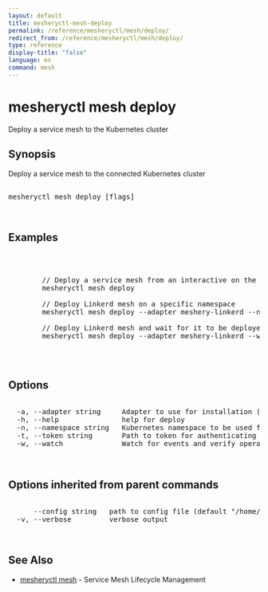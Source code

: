 ```yaml
---
layout: default
title: mesheryctl-mesh-deploy
permalink: /reference/mesheryctl/mesh/deploy/
redirect_from: /reference/mesheryctl/mesh/deploy/
type: reference
display-title: "false"
language: en
command: mesh
---
```


# mesheryctl mesh deploy

Deploy a service mesh to the Kubernetes cluster

## Synopsis

Deploy a service mesh to the connected Kubernetes cluster

<pre class='codeblock-pre'>
<div class='codeblock'>
mesheryctl mesh deploy [flags]

</div>
</pre> 

## Examples

<pre class='codeblock-pre'>
<div class='codeblock'>


		// Deploy a service mesh from an interactive on the default namespace
		mesheryctl mesh deploy

		// Deploy Linkerd mesh on a specific namespace
		mesheryctl mesh deploy --adapter meshery-linkerd --namespace linkerd-ns

		// Deploy Linkerd mesh and wait for it to be deployed
		mesheryctl mesh deploy --adapter meshery-linkerd --watch
		

</div>
</pre> 

## Options

<pre class='codeblock-pre'>
<div class='codeblock'>
  -a, --adapter string     Adapter to use for installation (default "meshery-istio:10000")
  -h, --help               help for deploy
  -n, --namespace string   Kubernetes namespace to be used for deploying the validation tests and sample workload (default "default")
  -t, --token string       Path to token for authenticating to Meshery API
  -w, --watch              Watch for events and verify operation (in beta testing)

</div>
</pre>

## Options inherited from parent commands

<pre class='codeblock-pre'>
<div class='codeblock'>
      --config string   path to config file (default "/home/admin-pc/.meshery/config.yaml")
  -v, --verbose         verbose output

</div>
</pre>

## See Also

* [mesheryctl mesh](mesh/)	 - Service Mesh Lifecycle Management

